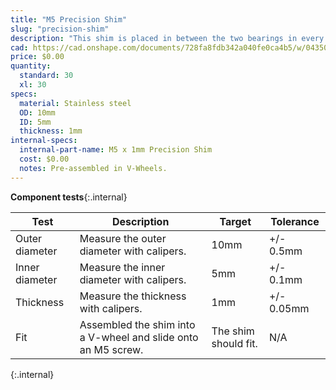 ```yaml
---
title: "M5 Precision Shim"
slug: "precision-shim"
description: "This shim is placed in between the two bearings in every pre-assembled V-wheel."
cad: https://cad.onshape.com/documents/728fa8fdb342a040fe0ca4b5/w/0435033a7c78b02e71d0f721/e/2fc37813c5b8bff6981ebe85?renderMode=0&uiState=6255c6d046b4a5023f0a852d
price: $0.00
quantity:
  standard: 30
  xl: 30
specs:
  material: Stainless steel
  OD: 10mm
  ID: 5mm
  thickness: 1mm
internal-specs:
  internal-part-name: M5 x 1mm Precision Shim
  cost: $0.00
  notes: Pre-assembled in V-Wheels.
---
```


**Component tests**{:.internal}

|Test          |Description  |Target       |Tolerance    |
|--------------|-------------|-------------|-------------|
|Outer diameter|Measure the outer diameter with calipers.|10mm|+/- 0.5mm
|Inner diameter|Measure the inner diameter with calipers.|5mm|+/- 0.1mm
|Thickness     |Measure the thickness with calipers.|1mm|+/- 0.05mm
|Fit           |Assembled the shim into a V-wheel and slide onto an M5 screw.|The shim should fit.|N/A
{:.internal}
